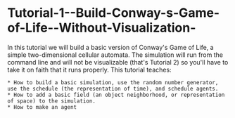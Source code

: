 Tutorial-1--Build-Conway-s-Game-of-Life--Without-Visualization-
===============================================================

In this tutorial we will build a basic version of Conway's Game of Life, a simple two-dimensional cellular automata. The simulation will run from the command line and will not be visualizable (that's Tutorial 2) so you'll have to take it on faith that it runs properly.
This tutorial teaches:

	* How to build a basic simulation, use the random number generator, use the schedule (the representation of time), and schedule agents.
	* How to add a basic field (an object neighborhood, or representation of space) to the simulation.
	* How to make an agent


